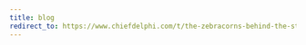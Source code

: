 ```yaml
---
title: blog
redirect_to: https://www.chiefdelphi.com/t/the-zebracorns-behind-the-stripes-design-code-and-build-blog-2023-2024/440094
---
```

